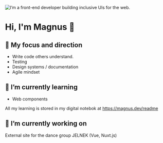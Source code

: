 ![I’m a front-end developer building inclusive UIs for the web.](https://github.com/mfredlundh/mfredlundh/blob/master/message.png?raw=true)

# Hi, I'm Magnus 👋

## 🧭 My focus and direction
- Write code others understand.
- Testing
- Design systems / documentation
- Agile mindset

## 🌱 I’m currently learning
- Web components

All my learning is stored in my digital notebok at https://magnus.dev/readme

## 🔭 I’m currently working on
External site for the dance group JELNEK (Vue, Nuxt.js)

<!--
**mfredlundh/mfredlundh** is a ✨ _special_ ✨ repository because its `README.md` (this file) appears on your GitHub profile.

Here are some ideas to get you started:

- 🔭 I’m currently working on ...
- 🌱 I’m currently learning ...
- 👯 I’m looking to collaborate on ...
- 🤔 I’m looking for help with ...
- 💬 Ask me about ...
- 📫 How to reach me: ...
- 😄 Pronouns: ...
- ⚡ Fun fact: ...
-->
